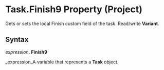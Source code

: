 
# Task.Finish9 Property (Project)

Gets or sets the local Finish custom field of the task. Read/write  **Variant**.


## Syntax

 _expression_. **Finish9**

 _expression_A variable that represents a  **Task** object.

